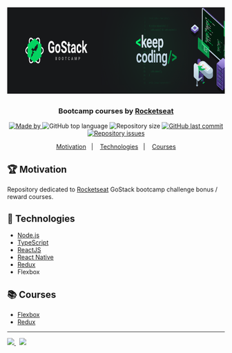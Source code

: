 <h1 align="center">
  <img src="flexbox/images/bootcamp-gostack-keep-coding.png" height="200" width="600" max-width="100%" alt="rocketseat">
</h1>

<h3 align="center">
  Bootcamp courses by <a href="https://rocketseat.com.br/">Rocketseat</a>
</h3>

<p align="center">
   <a href="https://www.linkedin.com/in/lucasfdcampos/">
    <img alt="Made by" src="https://img.shields.io/badge/made%20by-Lucas%20Campos-brightgreen">
  </a>
  <img alt="GitHub top language" src="https://img.shields.io/github/languages/top/lucasfdcampos/rocketseat-bootcamp-gostack-bonus-cursos?color=brightgreen">
  <img alt="Repository size" src="https://img.shields.io/github/repo-size/lucasfdcampos/rocketseat-bootcamp-gostack-bonus-cursos?color=brightgreen">
  <a href="https://github.com/lucasfdcampos/ecoleta/commits/master"><img alt="GitHub last commit" src="https://img.shields.io/github/last-commit/lucasfdcampos/rocketseat-bootcamp-gostack-bonus-cursos?color=brightgreen"></a>
  <a href="https://github.com/lucasfdcampos/ecoleta/issues"><img alt="Repository issues" src="https://img.shields.io/github/issues/lucasfdcampos/rocketseat-bootcamp-gostack-bonus-cursos?color=brightgreen"></a>
</p>

<p align="center">
  <a href="#trophy-motivation">Motivation</a>&nbsp;&nbsp;&nbsp;|&nbsp;&nbsp;&nbsp;
  <a href="#rocket-technologies">Technologies</a>&nbsp;&nbsp;&nbsp;|&nbsp;&nbsp;&nbsp;
  <a href="#books-courses">Courses</a>
</p>

## :trophy: Motivation
Repository dedicated to [Rocketseat](https://rocketseat.com.br) GoStack bootcamp challenge bonus / reward courses.

## :rocket: Technologies

- [Node.js](https://nodejs.org/en/)
- [TypeScript](https://www.typescriptlang.org/)
- [ReactJS](https://reactjs.org/)
- [React Native](https://reactnative.dev/)
- [Redux](https://redux.js.org/)
- Flexbox


## :books: Courses
- [Flexbox](https://github.com/lucasfdcampos/rocketseat-bootcamp-gostack-bonus-cursos/tree/master/flexbox)
- [Redux](https://github.com/lucasfdcampos/rocketseat-bootcamp-gostack-bonus-cursos/tree/master/redux)

---

<a href="https://github.com/lucasfdcampos">
    <img src="https://img.shields.io/badge/-Lucas%20Campos-000000?style=for-the-badge&logo=GitHub&logoColor=#000000" />
</a>
&nbsp
<a href="https://linkedin.com/in/lucasfdcampos">
  <img src="https://img.shields.io/badge/linkedin-0077B5.svg?style=for-the-badge&logo=linkedin&logoColor=white">
</a>
